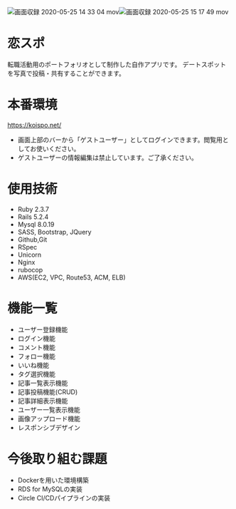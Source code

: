 ![画面収録 2020-05-25 14 33 04 mov](https://user-images.githubusercontent.com/57586358/82781499-e7d3fe80-9e94-11ea-9b86-2af3f9a0491f.gif)![画面収録 2020-05-25 15 17 49 mov](https://user-images.githubusercontent.com/57586358/82784284-27054e00-9e9b-11ea-9771-59ffac63a321.gif)

# 恋スポ

転職活動用のポートフォリオとして制作した自作アプリです。
デートスポットを写真で投稿・共有することができます。

# 本番環境

https://koispo.net/

* 画面上部のバーから「ゲストユーザー」としてログインできます。閲覧用としてお使いください。
* ゲストユーザーの情報編集は禁止しています。ご了承ください。

# 使用技術
* Ruby 2.3.7
* Rails 5.2.4
* Mysql 8.0.19
* SASS, Bootstrap, JQuery
* Github,Git
* RSpec
* Unicorn
* Nginx
* rubocop
* AWS(EC2, VPC, Route53, ACM, ELB)

# 機能一覧
* ユーザー登録機能
* ログイン機能
* コメント機能
* フォロー機能
* いいね機能
* タグ選択機能
* 記事一覧表示機能
* 記事投稿機能(CRUD)
* 記事詳細表示機能
* ユーザー一覧表示機能
* 画像アップロード機能
* レスポンシブデザイン

# 今後取り組む課題
* Dockerを用いた環境構築
* RDS for MySQLの実装
* Circle CI/CDパイプラインの実装
